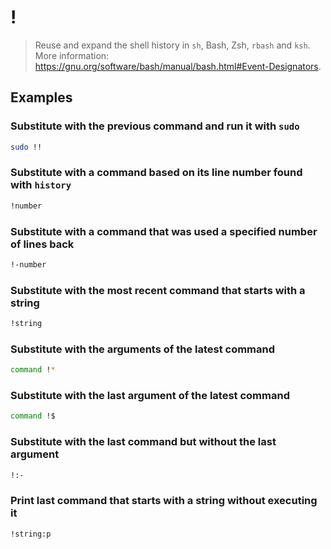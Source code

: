 # !

> Reuse and expand the shell history in `sh`, Bash, Zsh, `rbash` and `ksh`. More information: <https://gnu.org/software/bash/manual/bash.html#Event-Designators>.

## Examples

### Substitute with the previous command and run it with `sudo`

```bash
sudo !!
```

### Substitute with a command based on its line number found with `history`

```bash
!number
```

### Substitute with a command that was used a specified number of lines back

```bash
!-number
```

### Substitute with the most recent command that starts with a string

```bash
!string
```

### Substitute with the arguments of the latest command

```bash
command !*
```

### Substitute with the last argument of the latest command

```bash
command !$
```

### Substitute with the last command but without the last argument

```bash
!:-
```

### Print last command that starts with a string without executing it

```bash
!string:p
```
